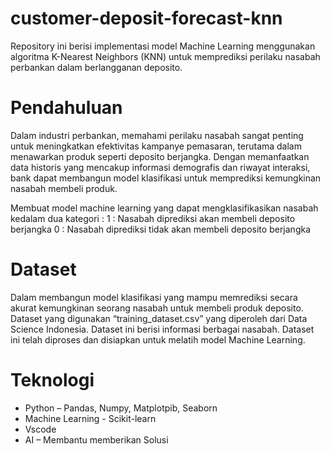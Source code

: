 # customer-deposit-forecast-knn
Repository ini berisi implementasi model Machine Learning menggunakan algoritma K-Nearest Neighbors (KNN) untuk memprediksi perilaku nasabah perbankan dalam berlangganan deposito.



# Pendahuluan
Dalam industri perbankan, memahami perilaku nasabah sangat penting untuk meningkatkan efektivitas kampanye pemasaran, terutama dalam menawarkan produk seperti deposito berjangka. Dengan memanfaatkan data historis yang mencakup informasi demografis dan riwayat interaksi, bank dapat membangun model klasifikasi untuk memprediksi kemungkinan nasabah membeli produk.

Membuat model machine learning yang dapat mengklasifikasikan nasabah kedalam dua kategori : 
	1 : Nasabah diprediksi akan membeli deposito berjangka
	0 : Nasabah diprediksi tidak akan membeli deposito berjangka

# Dataset
Dalam membangun model klasifikasi yang mampu memrediksi secara akurat kemungkinan seorang nasabah untuk membeli produk deposito. Dataset yang digunakan “training_dataset.csv” yang diperoleh dari Data Science Indonesia. Dataset ini berisi informasi berbagai nasabah. Dataset ini telah diproses dan disiapkan untuk melatih model Machine Learning.

# Teknologi
-	Python – Pandas, Numpy, Matplotpib, Seaborn
-	Machine Learning - Scikit-learn
-	Vscode
-	AI – Membantu memberikan Solusi
